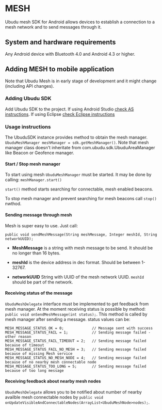 # MESH
Ubudu mesh SDK for Android allows devices to establish a connection to a mesh network and to send messages through it.

## System and hardware requirements
Any Android device with Bluetooth 4.0 and Android 4.3 or higher.

## Adding MESH to mobile application

Note that Ubudu Mesh is in early stage of development and it might change (including API changes).

### Adding Ubudu SDK
Add Ubudu SDK to the project. If using Android Studio [check AS instructions](https://github.com/Ubudu/Android-SDK/blob/master/studio/README.md). If using Eclipse [check Eclipse instructions](https://github.com/Ubudu/Android-SDK/blob/master/eclipse/README.md)

### Usage instructions

The UbuduSDK instance provides method to obtain the mesh manager.
```UbuduMeshManager meshManager = sdk.getMeshManager()```.
Note that mesh manager class doesn't inheritate from com.ubudu.sdk.UbuduAreaManager like Beacon or Geofence manager. 

#### Start / Stop mesh manager
To start using mesh ```UbuduMeshManager``` must be started. It may be done by calling:
```meshManager.start()```

```start()```  method starts searching for connectable, mesh enabled beacons.

To stop mesh manager and prevent searching for mesh beacons call ```stop()``` nwthod.

#### Sending message through mesh
Mesh is super easy to use. Just call:

```public void sendMeshMessage(String meshMessage, Integer meshId, String networkUUID);```

- **MeshMessage** is a string with mesh message to be send. It should be no longer than 16 bytes.

- **meshId** is the device address in dec format. Should be between 1-32767.

- **networkUUID** String with UUID of the mesh network UUID. ```meshId``` should be part of the network.

#### Receiving status of the message
```UbuduMeshDelegate``` interface must be implemented to get feedback from mesh manager. At the moment receiving status is possible by method: ```public void onSendMeshMessage(int status);```. This method is called by mesh manager after sending a message. status values can be:

```
MESH_MESSAGE_STATUS_OK = 0;				// Message sent with success
MESH_MESSAGE_STATUS_FAIL = 1;			// Sending message failed - other reason
MESH_MESSAGE_STATUS_FAIL_TIMEOUT = 2;	// Sending message failed because of timeout
MESH_MESSAGE_STATUS_FAIL_NO_MESH = 3;	// Sending message failed because of missing Mesh service
MESH_MESSAGE_STATUS_NO_MESH_NODE = 4;	// Sending message failed because of no nearby mesh connectable node
MESH_MESSAGE_STATUS_TOO_LONG = 5;		// Sending message failed because of too long message
```

#### Receiving feedback about nearby mesh nodes
```UbuduMeshDelegate``` allows you to be notified about number of nearby availble mesh connectable nodes by ```public void onUpdateVisibleAndConnectableNodes(ArrayList<UbuduMeshNode>nodes);```.